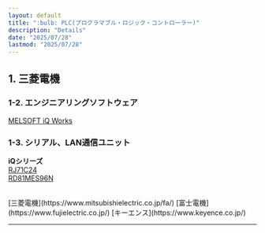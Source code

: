 ```yaml
---
layout: default
title: ":bulb: PLC(プログラマブル・ロジック・コントローラー)"
description: "Details"
date: "2025/07/28"
lastmod: "2025/07/28"
---
```


## 1. 三菱電機  
### 1-2. エンジニアリングソフトウェア  
[MELSOFT iQ Works](https://www.mitsubishielectric.co.jp/fa/products/sft/melsoft/smerit/iq_works/index.html)  


### 1-3. シリアル、LAN通信ユニット  
**iQシリーズ**  
[RJ71C24](https://www.mitsubishielectric.co.jp/fa/products/faspec/point.page?kisyu=/plcr&formNm=RJ71C24)  
[RD81MES96N](https://www.mitsubishielectric.co.jp/fa/products/faspec/point.page?kisyu=/plcr&formNm=R_MES_RD81MES96N_1&popup=1)  

<br />
[三菱電機](https://www.mitsubishielectric.co.jp/fa/)  
[富士電機](https://www.fujielectric.co.jp/)  
[キーエンス](https://www.keyence.co.jp/)  


***
